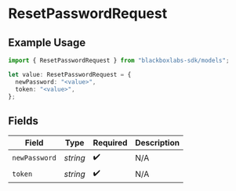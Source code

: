 # ResetPasswordRequest

## Example Usage

```typescript
import { ResetPasswordRequest } from "blackboxlabs-sdk/models";

let value: ResetPasswordRequest = {
  newPassword: "<value>",
  token: "<value>",
};
```

## Fields

| Field              | Type               | Required           | Description        |
| ------------------ | ------------------ | ------------------ | ------------------ |
| `newPassword`      | *string*           | :heavy_check_mark: | N/A                |
| `token`            | *string*           | :heavy_check_mark: | N/A                |